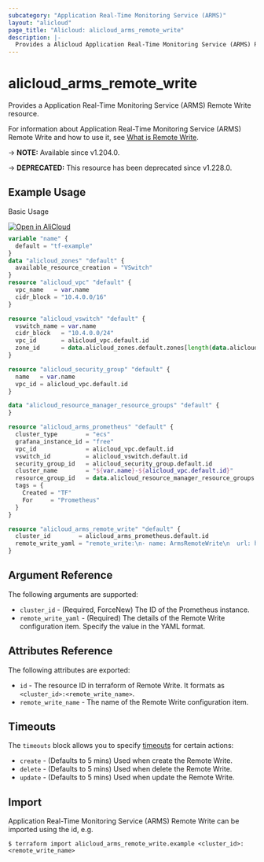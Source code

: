 ```yaml
---
subcategory: "Application Real-Time Monitoring Service (ARMS)"
layout: "alicloud"
page_title: "Alicloud: alicloud_arms_remote_write"
description: |-
  Provides a Alicloud Application Real-Time Monitoring Service (ARMS) Remote Write resource.
---
```


# alicloud_arms_remote_write

Provides a Application Real-Time Monitoring Service (ARMS) Remote Write resource.

For information about Application Real-Time Monitoring Service (ARMS) Remote Write and how to use it, see [What is Remote Write](https://www.alibabacloud.com/help/en/arms/developer-reference/api-arms-2019-08-08-addprometheusremotewrite).

-> **NOTE:** Available since v1.204.0.

-> **DEPRECATED:** This resource has been deprecated since v1.228.0.

## Example Usage

Basic Usage

<div style="display: block;margin-bottom: 40px;"><div class="oics-button" style="float: right;position: absolute;margin-bottom: 10px;">
  <a href="https://api.aliyun.com/api-tools/terraform?resource=alicloud_arms_remote_write&exampleId=40271f8d-7db6-d826-e6b1-949cd1e8edb3c006362a&activeTab=example&spm=docs.r.arms_remote_write.0.40271f8d7d&intl_lang=EN_US" target="_blank">
    <img alt="Open in AliCloud" src="https://img.alicdn.com/imgextra/i1/O1CN01hjjqXv1uYUlY56FyX_!!6000000006049-55-tps-254-36.svg" style="max-height: 44px; max-width: 100%;">
  </a>
</div></div>

```terraform
variable "name" {
  default = "tf-example"
}
data "alicloud_zones" "default" {
  available_resource_creation = "VSwitch"
}
resource "alicloud_vpc" "default" {
  vpc_name   = var.name
  cidr_block = "10.4.0.0/16"
}

resource "alicloud_vswitch" "default" {
  vswitch_name = var.name
  cidr_block   = "10.4.0.0/24"
  vpc_id       = alicloud_vpc.default.id
  zone_id      = data.alicloud_zones.default.zones[length(data.alicloud_zones.default.zones) - 1].id
}

resource "alicloud_security_group" "default" {
  name   = var.name
  vpc_id = alicloud_vpc.default.id
}

data "alicloud_resource_manager_resource_groups" "default" {
}

resource "alicloud_arms_prometheus" "default" {
  cluster_type        = "ecs"
  grafana_instance_id = "free"
  vpc_id              = alicloud_vpc.default.id
  vswitch_id          = alicloud_vswitch.default.id
  security_group_id   = alicloud_security_group.default.id
  cluster_name        = "${var.name}-${alicloud_vpc.default.id}"
  resource_group_id   = data.alicloud_resource_manager_resource_groups.default.groups.0.id
  tags = {
    Created = "TF"
    For     = "Prometheus"
  }
}

resource "alicloud_arms_remote_write" "default" {
  cluster_id        = alicloud_arms_prometheus.default.id
  remote_write_yaml = "remote_write:\n- name: ArmsRemoteWrite\n  url: http://47.96.227.137:8080/prometheus/xxx/yyy/cn-hangzhou/api/v3/write\n  basic_auth: {username: 666, password: '******'}\n  write_relabel_configs:\n  - source_labels: [instance_id]\n    separator: ;\n    regex: si-6e2ca86444db4e55a7c1\n    replacement: $1\n    action: keep\n"
}
```

## Argument Reference

The following arguments are supported:

* `cluster_id` - (Required, ForceNew) The ID of the Prometheus instance.
* `remote_write_yaml` - (Required) The details of the Remote Write configuration item. Specify the value in the YAML format.

## Attributes Reference

The following attributes are exported:

* `id` - The resource ID in terraform of Remote Write. It formats as `<cluster_id>:<remote_write_name>`.
* `remote_write_name` - The name of the Remote Write configuration item.

## Timeouts

The `timeouts` block allows you to specify [timeouts](https://www.terraform.io/docs/configuration-0-11/resources.html#timeouts) for certain actions:
* `create` - (Defaults to 5 mins) Used when create the Remote Write.
* `delete` - (Defaults to 5 mins) Used when delete the Remote Write.
* `update` - (Defaults to 5 mins) Used when update the Remote Write.

## Import

Application Real-Time Monitoring Service (ARMS) Remote Write can be imported using the id, e.g.

```shell
$ terraform import alicloud_arms_remote_write.example <cluster_id>:<remote_write_name>
```